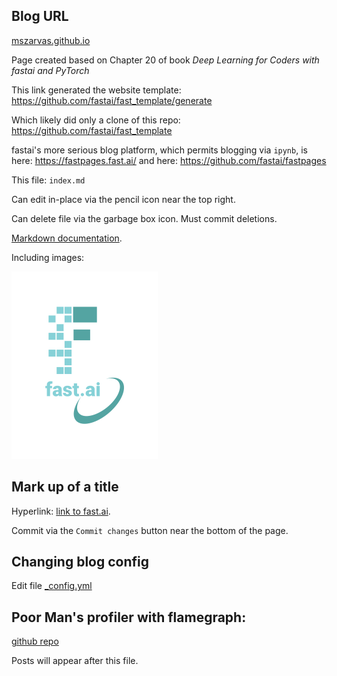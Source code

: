 ## Blog URL
[mszarvas.github.io](http://mszarvas.github.io)

Page created based on Chapter 20 of book *Deep Learning for Coders with fastai and PyTorch*

This link generated the website template: https://github.com/fastai/fast_template/generate

Which likely did only a clone of this repo: https://github.com/fastai/fast_template

fastai's more serious blog platform, which permits blogging via `ipynb`, is here: https://fastpages.fast.ai/ and here: https://github.com/fastai/fastpages

This file: `index.md`

Can edit in-place via the pencil icon near the top right.

Can delete file via the garbage box icon. Must commit deletions.

[Markdown documentation](https://guides.github.com/features/mastering-markdown/). 

Including images:

![Image of fast.ai logo](images/logo.png)

## Mark up of a title

Hyperlink: [link to fast.ai](https://www.fast.ai).

Commit via the `Commit changes` button near the bottom of the page.

## Changing blog config
Edit file [_config.yml](_config.yml)

## Poor Man's profiler with flamegraph:
[github repo](https://github.com/zenkj/poormansprofiler)

Posts will appear after this file. 
